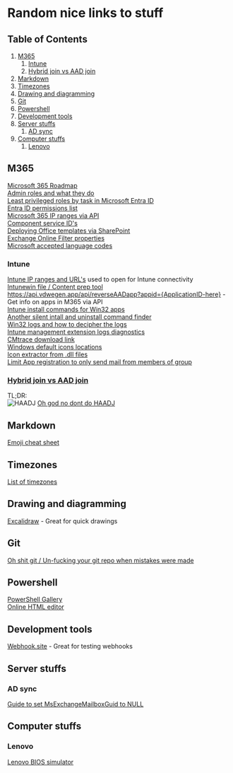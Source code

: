 # Random nice links to stuff

## Table of Contents <!-- omit in toc -->

1. [M365](#m365)
   1. [Intune](#intune)
   2. [Hybrid join vs AAD join](#hybrid-join-vs-aad-join)
2. [Markdown](#markdown)
3. [Timezones](#timezones)
4. [Drawing and diagramming](#drawing-and-diagramming)
5. [Git](#git)
6. [Powershell](#powershell)
7. [Development tools](#development-tools)
8. [Server stuffs](#server-stuffs)
   1. [AD sync](#ad-sync)
9. [Computer stuffs](#computer-stuffs)
   1. [Lenovo](#lenovo)

## M365

[Microsoft 365 Roadmap](https://www.microsoft.com/en-us/microsoft-365/roadmap?filters=&searchterms=)  
[Admin roles and what they do](https://learn.microsoft.com/en-us/azure/active-directory/roles/permissions-reference)  
[Least privileged roles by task in Microsoft Entra ID](https://learn.microsoft.com/en-us/entra/identity/role-based-access-control/delegate-by-task)  
[Entra ID permissions list](https://www.azadvertizer.net/azEntraIdAPIpermissionsAdvertizer.html)  
[Microsoft 365 IP ranges via API](https://endpoints.office.com/endpoints/worldwide?clientrequestid=b10c5ed1-bad1-445f-b386-b919946339a7)  
[Component service ID's](https://learn.microsoft.com/en-us/entra/identity/users/licensing-service-plan-reference)  
[Deploying Office templates via SharePoint](https://call4cloud.nl/2022/03/office-templates-the-rise-of-gru/)  
[Exchange Online Filter properties](https://learn.microsoft.com/en-us/powershell/exchange/filter-properties?view=exchange-ps)  
[Microsoft accepted language codes](<https://learn.microsoft.com/en-us/previous-versions/commerce-server/ee825488(v=cs.20)>)

### Intune

[Intune IP ranges and URL's](https://learn.microsoft.com/en-us/mem/intune/fundamentals/intune-endpoints) used to open for Intune connectivity  
[Intunewin file / Content prep tool](https://svrooij.io/2023/10/19/open-source-intune-content-prep/)  
<https://api.vdwegen.app/api/reverseAADapp?appid={ApplicationID-here}> - Get info on apps in M365 via API  
[Intune install commands for Win32 apps](https://silentinstallhq.com/)  
[Another silent intall and uninstall command finder](https://silent-install.net/)  
[Win32 logs and how to decipher the logs](https://call4cloud.nl/2022/07/retry-lola-retry/)  
[Intune management extension logs diagnostics](https://github.com/petripaavola/Get-IntuneManagementExtensionDiagnostics)  
[CMtrace download link](https://call4cloud.nl/wp-content/uploads/2022/07/cmtrace.zip)  
[Windows default icons locations](https://www.digitalcitizen.life/where-find-most-windows-10s-native-icons/)  
[Icon extractor from .dll files](https://www.nirsoft.net/utils/resources_extract.html)  
[Limit App registration to only send mail from members of group](https://learn.microsoft.com/en-us/graph/auth-limit-mailbox-access)

### [Hybrid join vs AAD join](https://wiki.winadmins.io/en/autopilot/hybrid-join-vs-aad-join)

TL;DR:  
![HAADJ](/Pics/haadj.gif)
[Oh god no dont do HAADJ](https://hybriddomainjo.in/)

## Markdown

[Emoji cheat sheet](https://github.com/ikatyang/emoji-cheat-sheet#table-of-contents)

## Timezones

[List of timezones](https://en.wikipedia.org/wiki/List_of_tz_database_time_zones)

## Drawing and diagramming

[Excalidraw](https://excalidraw.com/) - Great for quick drawings

## Git

[Oh shit git / Un-fucking your git repo when mistakes were made](https://ohshitgit.com/)

## Powershell

[PowerShell Gallery](https://www.powershellgallery.com/)  
[Online HTML editor](https://html5-editor.net/)

## Development tools

[Webhook.site](https://webhook.site/) - Great for testing webhooks

## Server stuffs

### AD sync

[Guide to set MsExchangeMailboxGuid to NULL](https://www.codetwo.com/kb/msexchmailboxguid-problems/)

## Computer stuffs

### Lenovo

[Lenovo BIOS simulator](https://download.lenovo.com/bsco/index.html#/)
